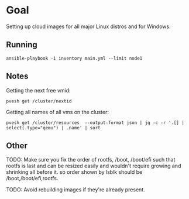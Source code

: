 # Goal

Setting up cloud images for all major Linux distros and for Windows.

## Running

```
ansible-playbook -i inventory main.yml --limit node1
```

## Notes

Getting the next free vmid:
```
pvesh get /cluster/nextid
```

Getting all names of all vms on the cluster:
```
pvesh get /cluster/resources  --output-format json | jq -c -r '.[] | select(.type="qemu") | .name' | sort
```

## Other

TODO: Make sure you fix the order of rootfs, /boot, /boot/efi such that rootfs is last and can be resized easily
and wouldn't require growing and shrinking all before it.
so order shown by lsblk should be /boot,/boot/efi,rootfs.

TODO: Avoid rebuilding images if they're already present.

